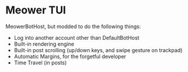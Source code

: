 # Meower TUI
MeowerBotHost, but modded to do the following things:
- Log into another account other than DefaultBotHost
- Built-in rendering engine
- Built-in post scrolling (up/down keys, and swipe gesture on trackpad)
- Automatic Margins, for the forgetful developer
- Time Travel (in posts)
